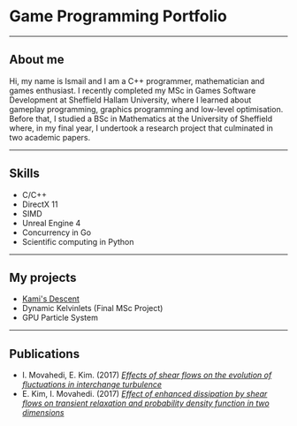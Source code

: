 <h1>Game Programming Portfolio</h1>

***

## About me
Hi, my name is Ismail and I am a C++ programmer, mathematician and games enthusiast. I recently completed my MSc in Games Software Development at Sheffield Hallam University, where I learned about gameplay programming, graphics programming and low-level optimisation. Before that, I studied a BSc in Mathematics at the University of Sheffield where, in my final year, I undertook a research project that culminated in two academic papers.

***

## Skills
* C/C++
* DirectX 11
* SIMD
* Unreal Engine 4
* Concurrency in Go
* Scientific computing in Python

***

## My projects
* [Kami's Descent](kamisdescent.md)
* Dynamic Kelvinlets (Final MSc Project)
* GPU Particle System

***

## Publications
* I. Movahedi, E. Kim. (2017) *[Effects of shear flows on the evolution of fluctuations in interchange turbulence](https://aip.scitation.org/doi/10.1063/1.5006287)*
* E. Kim, I. Movahedi. (2017) *[Effect of enhanced dissipation by shear flows on transient relaxation and probability density function in two dimensions](https://aip.scitation.org/doi/10.1063/1.5003014)*

